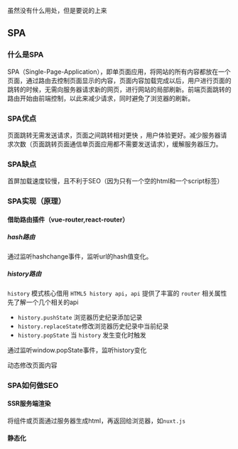虽然没有什么用处，但是要说的上来



## SPA

### 什么是SPA

SPA（Single-Page-Application），即单页面应用，将网站的所有内容都放在一个页面，通过路由去控制页面显示的内容，页面内容加载完成以后，用户进行页面的跳转的时候，无需向服务器请求新的网页，进行网站的局部刷新。前端页面跳转的路由开始由前端控制，以此来减少请求，同时避免了浏览器的刷新。



### SPA优点

页面跳转无需发送请求，页面之间跳转相对更快 ，用户体验更好。减少服务器请求次数（页面跳转页面通信单页面应用都不需要发送请求），缓解服务器压力。

### SPA缺点

首屏加载速度较慢，且不利于SEO（因为只有一个空的html和一个script标签）

### SPA实现（原理）

#### 借助路由插件（vue-router,react-router）

##### hash路由

通过监听hashchange事件，监听url的hash值变化。



##### history路由

`history` 模式核心借用 `HTML5 history api`，`api` 提供了丰富的 `router` 相关属性先了解一个几个相关的api

- `history.pushState` 浏览器历史纪录添加记录
- `history.replaceState`修改浏览器历史纪录中当前纪录
- `history.popState` 当 `history` 发生变化时触发

通过监听window.popState事件，监听history变化

动态修改页面内容

### SPA如何做SEO

#### SSR服务端渲染

将组件或页面通过服务器生成html，再返回给浏览器，如`nuxt.js`

#### 静态化



## 